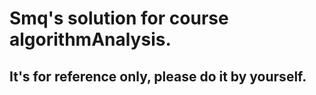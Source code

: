 # Smq's solution for course algorithmAnalysis.  

## It's for reference only, please do it by yourself.

